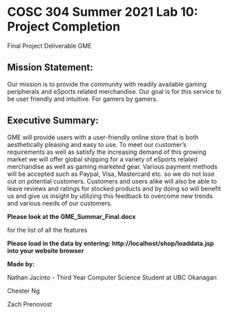 # COSC 304 Summer 2021 Lab 10: Project Completion

Final Project Deliverable
GME 

## Mission Statement:
Our mission is to provide the community with readily available gaming peripherals and eSports related merchandise. Our goal is for this service to be user friendly and intuitive. For gamers by gamers.

 ## Executive Summary:
GME will provide users with a user-friendly online store that is both aesthetically pleasing and easy to use. To meet our customer’s requirements as well as satisfy the increasing demand of this growing market we will offer global shipping for a variety of eSports related merchandise as well as gaming marketed gear. Various payment methods will be accepted such as Paypal, Visa, Mastercard etc. so we do not lose out on potential customers. 
Customers and users alike will also be able to leave reviews and ratings for stocked products and by doing so will benefit us and give us insight by utilizing this feedback to overcome new trends and various needs of our customers.

**Please look at the GME_Summar_Final.docx** 

for the list of all the features

**Please load in the data by entering: http://localhost/shop/loaddata.jsp into your website browser**


**Made by:**

Nathan Jacinto - Third Year Computer Science Student at UBC Okanagan

Chester Ng

Zach Prenovost


